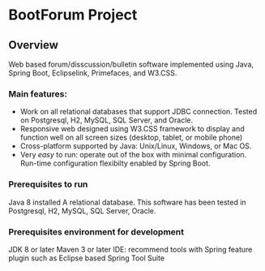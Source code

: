 # BootForum Project

## Overview
Web based forum/disscussion/bulletin software implemented using Java, Spring Boot, Eclipselink, Primefaces, and W3.CSS.

### Main features:
* Work on all relational databases that support JDBC connection. Tested on Postgresql, H2, MySQL, SQL Server, and Oracle.
* Responsive web designed using W3.CSS framework to display and function well on all screen sizes (desktop, tablet, or mobile phone)
* Cross-platform supported by Java: Unix/Linux, Windows, or Mac OS.
* Very _easy_ to run: operate out of the box with minimal configuration. Run-time configuration flexibilty enabled by Spring Boot.

### Prerequisites to run
Java 8 installed
A relational database. This software has been tested in Postgresql, H2, MySQL, SQL Server, Oracle.

### Prerequisites environment for development
JDK 8 or later
Maven 3 or later
IDE: recommend tools with Spring feature plugin such as Eclipse based Spring Tool Suite
